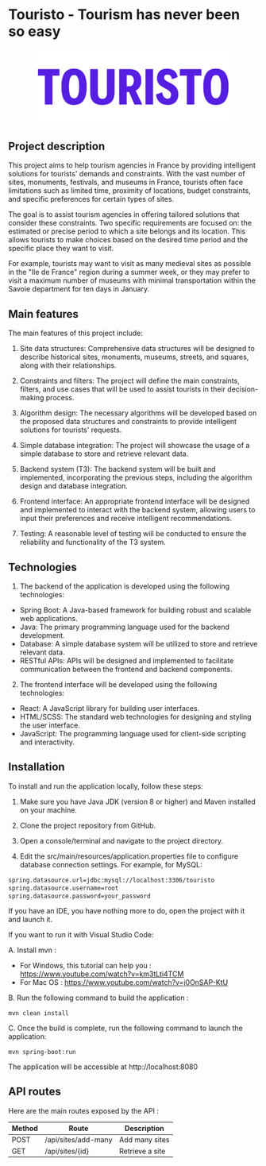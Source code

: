 # Touristo - Tourism has never been so easy

<div style="margin-bottom: 30px;" align="center">
<img src="https://raw.githubusercontent.com/Canestin/assets/main/img/touristo.png" alt="Touristo Banner"  height="150">
</div>

## Project description

This project aims to help tourism agencies in France by providing intelligent solutions for tourists' demands and constraints. With the vast number of sites, monuments, festivals, and museums in France, tourists often face limitations such as limited time, proximity of locations, budget constraints, and specific preferences for certain types of sites.

The goal is to assist tourism agencies in offering tailored solutions that consider these constraints. Two specific requirements are focused on: the estimated or precise period to which a site belongs and its location. This allows tourists to make choices based on the desired time period and the specific place they want to visit.

For example, tourists may want to visit as many medieval sites as possible in the "Ile de France" region during a summer week, or they may prefer to visit a maximum number of museums with minimal transportation within the Savoie department for ten days in January.

## Main features

The main features of this project include:

1. Site data structures: Comprehensive data structures will be designed to describe historical sites, monuments, museums, streets, and squares, along with their relationships.

2. Constraints and filters: The project will define the main constraints, filters, and use cases that will be used to assist tourists in their decision-making process.

3. Algorithm design: The necessary algorithms will be developed based on the proposed data structures and constraints to provide intelligent solutions for tourists' requests.

4. Simple database integration: The project will showcase the usage of a simple database to store and retrieve relevant data.

5. Backend system (T3): The backend system will be built and implemented, incorporating the previous steps, including the algorithm design and database integration.

6. Frontend interface: An appropriate frontend interface will be designed and implemented to interact with the backend system, allowing users to input their preferences and receive intelligent recommendations.

7. Testing: A reasonable level of testing will be conducted to ensure the reliability and functionality of the T3 system.

## Technologies

1. The backend of the application is developed using the following technologies:

- Spring Boot: A Java-based framework for building robust and scalable web applications.
- Java: The primary programming language used for the backend development.
- Database: A simple database system will be utilized to store and retrieve relevant data.
- RESTful APIs: APIs will be designed and implemented to facilitate communication between the frontend and backend components.

2. The frontend interface will be developed using the following technologies:

- React: A JavaScript library for building user interfaces.
- HTML/SCSS: The standard web technologies for designing and styling the user interface.
- JavaScript: The programming language used for client-side scripting and interactivity.

## Installation

To install and run the application locally, follow these steps:

1. Make sure you have Java JDK (version 8 or higher) and Maven installed on your machine.

2. Clone the project repository from GitHub.

3. Open a console/terminal and navigate to the project directory.

4. Edit the src/main/resources/application.properties file to configure database connection settings. For example, for MySQL:

```
spring.datasource.url=jdbc:mysql://localhost:3306/touristo
spring.datasource.username=root
spring.datasource.password=your_password
```

If you have an IDE, you have nothing more to do, open the project with it and launch it.

If you want to run it with Visual Studio Code:

A. Install mvn :

- For Windows, this tutorial can help you : https://www.youtube.com/watch?v=km3tLti4TCM
- For Mac OS : https://www.youtube.com/watch?v=j0OnSAP-KtU

B. Run the following command to build the application :

```
mvn clean install
```

C. Once the build is complete, run the following command to launch the application:

```
mvn spring-boot:run
```

The application will be accessible at http://localhost:8080

## API routes

Here are the main routes exposed by the API :

| Method | Route                         | Description                                      |
| ------ | ----------------------------- | ------------------------------------------------ |
| POST   | /api/sites/add-many            | Add many sites                                   |
| GET    | /api/sites/{id}                | Retrieve a site                                  |
